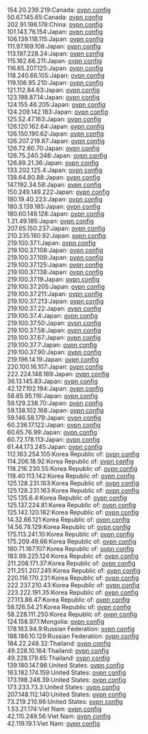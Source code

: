 154.20.239.219:Canada: [ovpn config](vpn/154_20_239_219.ovpn)  
50.67.145.65:Canada: [ovpn config](vpn/50_67_145_65.ovpn)  
202.91.186.178:China: [ovpn config](vpn/202_91_186_178.ovpn)  
101.143.76.154:Japan: [ovpn config](vpn/101_143_76_154.ovpn)  
106.139.118.115:Japan: [ovpn config](vpn/106_139_118_115.ovpn)  
111.97.169.108:Japan: [ovpn config](vpn/111_97_169_108.ovpn)  
113.197.228.24:Japan: [ovpn config](vpn/113_197_228_24.ovpn)  
115.162.66.211:Japan: [ovpn config](vpn/115_162_66_211.ovpn)  
116.65.207.125:Japan: [ovpn config](vpn/116_65_207_125.ovpn)  
118.240.66.105:Japan: [ovpn config](vpn/118_240_66_105.ovpn)  
119.106.95.210:Japan: [ovpn config](vpn/119_106_95_210.ovpn)  
121.112.84.63:Japan: [ovpn config](vpn/121_112_84_63.ovpn)  
123.198.87.14:Japan: [ovpn config](vpn/123_198_87_14.ovpn)  
124.155.46.205:Japan: [ovpn config](vpn/124_155_46_205.ovpn)  
124.209.142.183:Japan: [ovpn config](vpn/124_209_142_183.ovpn)  
125.52.47.163:Japan: [ovpn config](vpn/125_52_47_163.ovpn)  
126.120.162.64:Japan: [ovpn config](vpn/126_120_162_64.ovpn)  
126.150.190.62:Japan: [ovpn config](vpn/126_150_190_62.ovpn)  
126.207.219.87:Japan: [ovpn config](vpn/126_207_219_87.ovpn)  
126.72.60.70:Japan: [ovpn config](vpn/126_72_60_70.ovpn)  
126.75.240.248:Japan: [ovpn config](vpn/126_75_240_248.ovpn)  
126.89.21.36:Japan: [ovpn config](vpn/126_89_21_36.ovpn)  
133.202.125.4:Japan: [ovpn config](vpn/133_202_125_4.ovpn)  
138.64.80.88:Japan: [ovpn config](vpn/138_64_80_88.ovpn)  
147.192.34.58:Japan: [ovpn config](vpn/147_192_34_58.ovpn)  
150.249.149.222:Japan: [ovpn config](vpn/150_249_149_222.ovpn)  
180.19.40.223:Japan: [ovpn config](vpn/180_19_40_223.ovpn)  
180.3.139.185:Japan: [ovpn config](vpn/180_3_139_185.ovpn)  
180.60.149.128:Japan: [ovpn config](vpn/180_60_149_128.ovpn)  
1.21.49.185:Japan: [ovpn config](vpn/1_21_49_185.ovpn)  
207.65.150.237:Japan: [ovpn config](vpn/207_65_150_237.ovpn)  
210.235.180.92:Japan: [ovpn config](vpn/210_235_180_92.ovpn)  
219.100.37.1:Japan: [ovpn config](vpn/219_100_37_1.ovpn)  
219.100.37.108:Japan: [ovpn config](vpn/219_100_37_108.ovpn)  
219.100.37.109:Japan: [ovpn config](vpn/219_100_37_109.ovpn)  
219.100.37.125:Japan: [ovpn config](vpn/219_100_37_125.ovpn)  
219.100.37.138:Japan: [ovpn config](vpn/219_100_37_138.ovpn)  
219.100.37.19:Japan: [ovpn config](vpn/219_100_37_19.ovpn)  
219.100.37.205:Japan: [ovpn config](vpn/219_100_37_205.ovpn)  
219.100.37.211:Japan: [ovpn config](vpn/219_100_37_211.ovpn)  
219.100.37.213:Japan: [ovpn config](vpn/219_100_37_213.ovpn)  
219.100.37.22:Japan: [ovpn config](vpn/219_100_37_22.ovpn)  
219.100.37.4:Japan: [ovpn config](vpn/219_100_37_4.ovpn)  
219.100.37.50:Japan: [ovpn config](vpn/219_100_37_50.ovpn)  
219.100.37.58:Japan: [ovpn config](vpn/219_100_37_58.ovpn)  
219.100.37.67:Japan: [ovpn config](vpn/219_100_37_67.ovpn)  
219.100.37.7:Japan: [ovpn config](vpn/219_100_37_7.ovpn)  
219.100.37.90:Japan: [ovpn config](vpn/219_100_37_90.ovpn)  
219.196.14.19:Japan: [ovpn config](vpn/219_196_14_19.ovpn)  
220.100.16.107:Japan: [ovpn config](vpn/220_100_16_107.ovpn)  
222.224.148.189:Japan: [ovpn config](vpn/222_224_148_189.ovpn)  
36.13.145.83:Japan: [ovpn config](vpn/36_13_145_83.ovpn)  
42.127.102.194:Japan: [ovpn config](vpn/42_127_102_194.ovpn)  
58.85.95.116:Japan: [ovpn config](vpn/58_85_95_116.ovpn)  
59.129.238.70:Japan: [ovpn config](vpn/59_129_238_70.ovpn)  
59.138.102.168:Japan: [ovpn config](vpn/59_138_102_168.ovpn)  
59.146.58.179:Japan: [ovpn config](vpn/59_146_58_179.ovpn)  
60.236.17.122:Japan: [ovpn config](vpn/60_236_17_122.ovpn)  
60.65.76.99:Japan: [ovpn config](vpn/60_65_76_99.ovpn)  
60.72.178.113:Japan: [ovpn config](vpn/60_72_178_113.ovpn)  
61.44.173.245:Japan: [ovpn config](vpn/61_44_173_245.ovpn)  
112.163.254.105:Korea Republic of: [ovpn config](vpn/112_163_254_105.ovpn)  
114.206.18.92:Korea Republic of: [ovpn config](vpn/114_206_18_92.ovpn)  
118.216.230.55:Korea Republic of: [ovpn config](vpn/118_216_230_55.ovpn)  
118.40.113.142:Korea Republic of: [ovpn config](vpn/118_40_113_142.ovpn)  
125.128.231.163:Korea Republic of: [ovpn config](vpn/125_128_231_163.ovpn)  
125.128.231.163:Korea Republic of: [ovpn config](vpn/125_128_231_163.ovpn)  
125.135.6.4:Korea Republic of: [ovpn config](vpn/125_135_6_4.ovpn)  
125.137.224.81:Korea Republic of: [ovpn config](vpn/125_137_224_81.ovpn)  
125.142.120.182:Korea Republic of: [ovpn config](vpn/125_142_120_182.ovpn)  
14.32.66.121:Korea Republic of: [ovpn config](vpn/14_32_66_121.ovpn)  
14.56.78.129:Korea Republic of: [ovpn config](vpn/14_56_78_129.ovpn)  
175.113.241.10:Korea Republic of: [ovpn config](vpn/175_113_241_10.ovpn)  
175.209.49.66:Korea Republic of: [ovpn config](vpn/175_209_49_66.ovpn)  
180.71.167.107:Korea Republic of: [ovpn config](vpn/180_71_167_107.ovpn)  
183.99.225.124:Korea Republic of: [ovpn config](vpn/183_99_225_124.ovpn)  
211.208.171.37:Korea Republic of: [ovpn config](vpn/211_208_171_37.ovpn)  
211.251.207.245:Korea Republic of: [ovpn config](vpn/211_251_207_245.ovpn)  
220.116.170.231:Korea Republic of: [ovpn config](vpn/220_116_170_231.ovpn)  
222.237.210.43:Korea Republic of: [ovpn config](vpn/222_237_210_43.ovpn)  
223.222.191.35:Korea Republic of: [ovpn config](vpn/223_222_191_35.ovpn)  
27.113.86.47:Korea Republic of: [ovpn config](vpn/27_113_86_47.ovpn)  
58.126.54.21:Korea Republic of: [ovpn config](vpn/58_126_54_21.ovpn)  
58.228.111.250:Korea Republic of: [ovpn config](vpn/58_228_111_250.ovpn)  
124.158.97.1:Mongolia: [ovpn config](vpn/124_158_97_1.ovpn)  
178.163.94.9:Russian Federation: [ovpn config](vpn/178_163_94_9.ovpn)  
188.186.10.129:Russian Federation: [ovpn config](vpn/188_186_10_129.ovpn)  
184.22.248.32:Thailand: [ovpn config](vpn/184_22_248_32.ovpn)  
49.228.10.164:Thailand: [ovpn config](vpn/49_228_10_164.ovpn)  
49.228.179.65:Thailand: [ovpn config](vpn/49_228_179_65.ovpn)  
139.180.147.96:United States: [ovpn config](vpn/139_180_147_96.ovpn)  
163.182.174.159:United States: [ovpn config](vpn/163_182_174_159.ovpn)  
173.198.248.39:United States: [ovpn config](vpn/173_198_248_39.ovpn)  
173.233.73.3:United States: [ovpn config](vpn/173_233_73_3.ovpn)  
207.148.112.140:United States: [ovpn config](vpn/207_148_112_140.ovpn)  
73.219.210.96:United States: [ovpn config](vpn/73_219_210_96.ovpn)  
1.53.21.174:Viet Nam: [ovpn config](vpn/1_53_21_174.ovpn)  
42.115.249.56:Viet Nam: [ovpn config](vpn/42_115_249_56.ovpn)  
42.119.19.1:Viet Nam: [ovpn config](vpn/42_119_19_1.ovpn)  
